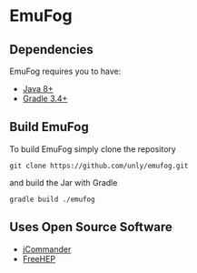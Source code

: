 # EmuFog

## Dependencies

EmuFog requires you to have:

* [Java 8+](http://www.oracle.com/technetwork/java/javase/downloads/jdk8-downloads-2133151.html)
* [Gradle 3.4+](https://gradle.org/)

## Build EmuFog

To build EmuFog simply clone the repository

    git clone https://github.com/unly/emufog.git

and build the Jar with Gradle

    gradle build ./emufog


## Uses Open Source Software

* [jCommander](http://jcommander.org/)
* [FreeHEP](https://freehep.github.io/freehep-vectorgraphics/)